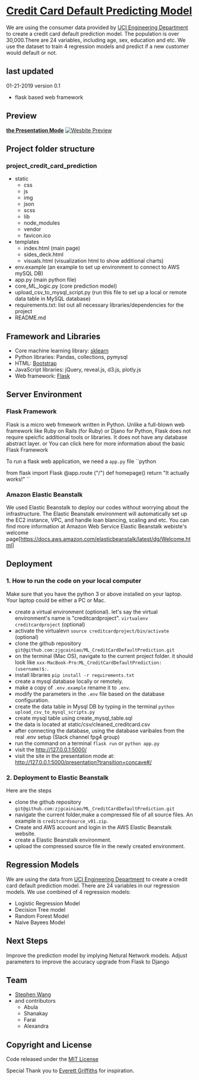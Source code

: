 # [Credit Card Default Predicting Model](http://www.aboringwebsite.com/presentation?transition=concave#)

We are using the consumer data provided by [UCI Engineering Department](https://archive.ics.uci.edu/ml/datasets/default+of+credit+card+clients) to create a credit card default prediction model. The population is over 30,000.There are 24 variables, including age, sex, education and etc. We use the dataset to train 4 regression models and predict if a new customer would default or not.

## last updated

01-21-2019
version 0.1

- flask based web framework

## Preview

**[the Presentation Mode](http://www.aboringwebsite.com/presentation?transition=concave#)**
[![Wesbite Preview](static/img/website_preview.png)](http://www.aboringwebsite.com/)

## Project folder structure

### project_credit_card_prediction

- static
  - css
  - js
  - img
  - json
  - scss
  - lib
  - node_modules
  - vendor
  - favicon.ico
- templates
  - index.html (main page)
  - sides_deck.html
  - visuals.html (visualization html to show additional charts)
- env.example (an example to set up environment to connect to AWS mySQL DB)
- app.py (main python file)
- core_ML_logic.py (core prediction model)
- upload_csv_to_mysql_script.py (run this file to set up a local or remote data table in MySQL database)
- requirements.txt: list out all necessary libraries/dependencies for the project
- README.md

## Framework and Libraries

- Core machine learning library: [sklearn](https://scikit-learn.org/stable/)
- Python libraries: Pandas, collections, pymysql
- HTML: [Bootstrap](https://getbootstrap.com/)
- JavaScript libraries: jQuery, reveal.js, d3.js, plotly.js
- Web framework: [Flask](http://flask.pocoo.org/)

## Server Environment

### Flask Framework

Flask is a micro web frmework written in Python. Unlike a full-blown web framework like Ruby on Rails (for Ruby) or Djano for Python, Flask does not require speicfic additional tools or libraries. It does not have any database abstract layer. or You can click here for more information about the basic Flask Framework

To run a flask web application, we need a `app.py` file
``python

from flask import Flask
@app.route ("/")
def homepage()
    return "It actually works!"
``

### Amazon Elastic Beanstalk

We used Elastic Beanstalk to deploy our codes without worrying about the infrastructure. The Elastic Beanstalk environment will automatically set up the EC2 instance, VPC, and handle loan blancing, scaling and etc. You can find more information at Amazon Web Service Elastic Beanstalk webiste's
welcome page[https://docs.aws.amazon.com/elasticbeanstalk/latest/dg/Welcome.html]

## Deployment

### 1. How to run the code on your local computer

Make sure that you have the python 3 or above installed on your laptop. Your laptop could be either a PC or Mac.

- create a virtual environment (optional). let's say the virtual environment's name is "creditcardproject". `virtualenv creditcardproject` (optional)
- activate the virtualevn `source creditcardproject/bin/activate` (optional)
- clone the github repository `git@github.com:zjgcainiao/ML_CreditCardDefaultPrediction.git`
- on the terminal (Mac OS), navigate to the current project folder. it should look like `xxx-MacBook-Pro:ML_CreditCardDefaultPrediction:(username)$:`.
- install libraries `pip install -r requirements.txt`
- create a mysql database locally or remotely.
- make a copy of `.env.example` rename it to `.env`.
- modify the parameters in the `.env` file based on the database configuration.
- create the data table in Mysql DB by typing in the terminal `python upload_csv_to_mysql_scripts.py`
- create mysql table using create_mysql_table.sql
- the data is located at static/csv/cleaned_creditcard.csv
- after connecting the database, using the database varibales from the real .env setup (Slack channel fpg4 group)
- run the command on a terminal `flask run` or `python app.py`
- visit the http://127.0.0.1:5000/
- visit the site in the presentation mode at: <http://127.0.0.1:5000/presentation?transition=concave#/>

### 2. Deployment to Elastic Beanstalk

Here are the steps

- clone the github repository `git@github.com:zjgcainiao/ML_CreditCardDefaultPrediction.git`
- navigate the current folder,make a compressed file of all source files. An example is `creditcardsource_v01.zip`.
- Create and AWS account and login in the AWS Elastic Beanstalk website.
- create a Elastic Beanstalk environment.
- upload the compressed source file in the newly created environment.

## Regression Models

 We are using the data from [UCI Engineering Department](https://archive.ics.uci.edu/ml/datasets/default+of+credit+card+clients) to create a credit card default prediction model. There are 24 variables in our regression models. We use combined of 4 regression models:
- Logistic Regression Model
- Decision Tree model
- Random Forest Model
- Naive Bayees Model

## Next Steps

Improve the prediction model by implying Netural Network models.
Adjust parameters to improve the accuracy
upgrade from Flask to Django

## Team

- [Stephen Wang](https://github.com/zjgcainiao)
- and contributors
  - Abula
  - Shanakay
  - Farai
  - Alexandra

## Copyright and License

Code released under the [MIT License](https://opensource.org/licenses/MIT)

Special Thank you to [Everett Griffiths](https://github.com/fireproofsocks) for inspiration.
